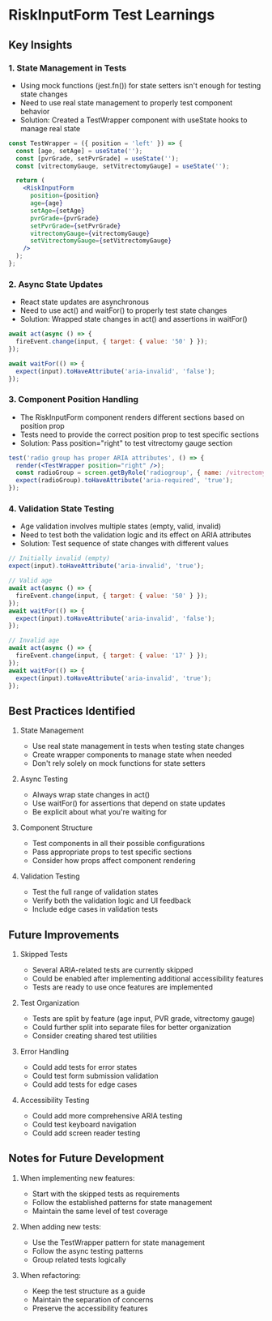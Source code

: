 # RiskInputForm Test Learnings

## Key Insights

### 1. State Management in Tests
- Using mock functions (jest.fn()) for state setters isn't enough for testing state changes
- Need to use real state management to properly test component behavior
- Solution: Created a TestWrapper component with useState hooks to manage real state

```jsx
const TestWrapper = ({ position = 'left' }) => {
  const [age, setAge] = useState('');
  const [pvrGrade, setPvrGrade] = useState('');
  const [vitrectomyGauge, setVitrectomyGauge] = useState('');

  return (
    <RiskInputForm
      position={position}
      age={age}
      setAge={setAge}
      pvrGrade={pvrGrade}
      setPvrGrade={setPvrGrade}
      vitrectomyGauge={vitrectomyGauge}
      setVitrectomyGauge={setVitrectomyGauge}
    />
  );
};
```

### 2. Async State Updates
- React state updates are asynchronous
- Need to use act() and waitFor() to properly test state changes
- Solution: Wrapped state changes in act() and assertions in waitFor()

```jsx
await act(async () => {
  fireEvent.change(input, { target: { value: '50' } });
});

await waitFor(() => {
  expect(input).toHaveAttribute('aria-invalid', 'false');
});
```

### 3. Component Position Handling
- The RiskInputForm component renders different sections based on position prop
- Tests need to provide the correct position prop to test specific sections
- Solution: Pass position="right" to test vitrectomy gauge section

```jsx
test('radio group has proper ARIA attributes', () => {
  render(<TestWrapper position="right" />);
  const radioGroup = screen.getByRole('radiogroup', { name: /vitrectomy gauge/i });
  expect(radioGroup).toHaveAttribute('aria-required', 'true');
});
```

### 4. Validation State Testing
- Age validation involves multiple states (empty, valid, invalid)
- Need to test both the validation logic and its effect on ARIA attributes
- Solution: Test sequence of state changes with different values

```jsx
// Initially invalid (empty)
expect(input).toHaveAttribute('aria-invalid', 'true');

// Valid age
await act(async () => {
  fireEvent.change(input, { target: { value: '50' } });
});
await waitFor(() => {
  expect(input).toHaveAttribute('aria-invalid', 'false');
});

// Invalid age
await act(async () => {
  fireEvent.change(input, { target: { value: '17' } });
});
await waitFor(() => {
  expect(input).toHaveAttribute('aria-invalid', 'true');
});
```

## Best Practices Identified

1. State Management
   - Use real state management in tests when testing state changes
   - Create wrapper components to manage state when needed
   - Don't rely solely on mock functions for state setters

2. Async Testing
   - Always wrap state changes in act()
   - Use waitFor() for assertions that depend on state updates
   - Be explicit about what you're waiting for

3. Component Structure
   - Test components in all their possible configurations
   - Pass appropriate props to test specific sections
   - Consider how props affect component rendering

4. Validation Testing
   - Test the full range of validation states
   - Verify both the validation logic and UI feedback
   - Include edge cases in validation tests

## Future Improvements

1. Skipped Tests
   - Several ARIA-related tests are currently skipped
   - Could be enabled after implementing additional accessibility features
   - Tests are ready to use once features are implemented

2. Test Organization
   - Tests are split by feature (age input, PVR grade, vitrectomy gauge)
   - Could further split into separate files for better organization
   - Consider creating shared test utilities

3. Error Handling
   - Could add tests for error states
   - Could test form submission validation
   - Could add tests for edge cases

4. Accessibility Testing
   - Could add more comprehensive ARIA testing
   - Could test keyboard navigation
   - Could add screen reader testing

## Notes for Future Development

1. When implementing new features:
   - Start with the skipped tests as requirements
   - Follow the established patterns for state management
   - Maintain the same level of test coverage

2. When adding new tests:
   - Use the TestWrapper pattern for state management
   - Follow the async testing patterns
   - Group related tests logically

3. When refactoring:
   - Keep the test structure as a guide
   - Maintain the separation of concerns
   - Preserve the accessibility features
